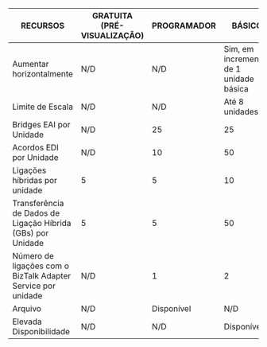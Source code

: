 | RECURSOS | GRATUITA (PRÉ-VISUALIZAÇÃO) | PROGRAMADOR | BÁSICO | STANDARD | PREMIUM |
| --- | --- | --- | --- | --- | --- |
| Aumentar horizontalmente |N/D |N/D |Sim, em incrementos de 1 unidade básica |Sim, em incrementos de 1 unidade Standard |Sim, em incrementos de 1 unidade Premium |
| Limite de Escala |N/D |N/D |Até 8 unidades |Até 8 unidades |Até 8 unidades |
| Bridges EAI por Unidade |N/D |25 |25 |125 |500 |
| Acordos EDI por Unidade |N/D |10 |50 |250 |1000 |
| Ligações híbridas por unidade |5 |5 |10 |50 |100 |
| Transferência de Dados de Ligação Híbrida (GBs) por Unidade |5 |5 |50 |250 |500 |
| Número de ligações com o BizTalk Adapter Service por unidade |N/D |1 |2 |5 |25 |
| Arquivo |N/D |Disponível |N/D |N/D |Disponível |
| Elevada Disponibilidade |N/D |N/D |Disponível |Disponível |Disponível |


